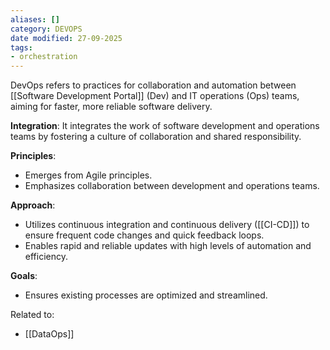 ```yaml
---
aliases: []
category: DEVOPS
date modified: 27-09-2025
tags:
- orchestration
---
```

DevOps refers to practices for collaboration and automation between [[Software Development Portal]] (Dev) and IT operations (Ops) teams, aiming for faster, more reliable software delivery.

**Integration**: It integrates the work of software development and operations teams by fostering a culture of collaboration and shared responsibility.

**Principles**: 
- Emerges from Agile principles.
- Emphasizes collaboration between development and operations teams.

**Approach**: 
- Utilizes continuous integration and continuous delivery ([[CI-CD]]) to ensure frequent code changes and quick feedback loops.
- Enables rapid and reliable updates with high levels of automation and efficiency.

**Goals**: 
 - Ensures existing processes are optimized and streamlined.

 Related to:
- [[DataOps]]